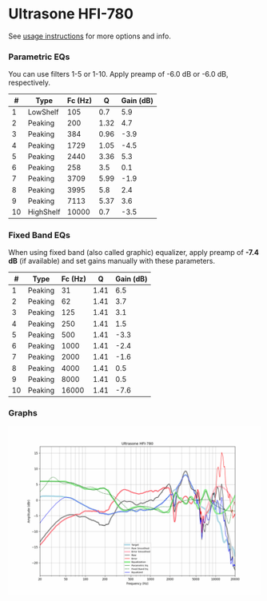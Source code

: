 # Ultrasone HFI-780
See [usage instructions](https://github.com/jaakkopasanen/AutoEq#usage) for more options and info.

### Parametric EQs
You can use filters 1-5 or 1-10. Apply preamp of -6.0 dB or -6.0 dB, respectively.

|   # | Type      |   Fc (Hz) |    Q |   Gain (dB) |
|-----|-----------|-----------|------|-------------|
|   1 | LowShelf  |       105 | 0.7  |         5.9 |
|   2 | Peaking   |       200 | 1.32 |         4.7 |
|   3 | Peaking   |       384 | 0.96 |        -3.9 |
|   4 | Peaking   |      1729 | 1.05 |        -4.5 |
|   5 | Peaking   |      2440 | 3.36 |         5.3 |
|   6 | Peaking   |       258 | 3.5  |         0.1 |
|   7 | Peaking   |      3709 | 5.99 |        -1.9 |
|   8 | Peaking   |      3995 | 5.8  |         2.4 |
|   9 | Peaking   |      7113 | 5.37 |         3.6 |
|  10 | HighShelf |     10000 | 0.7  |        -3.5 |

### Fixed Band EQs
When using fixed band (also called graphic) equalizer, apply preamp of **-7.4 dB** (if available) and set gains manually with these parameters.

|   # | Type    |   Fc (Hz) |    Q |   Gain (dB) |
|-----|---------|-----------|------|-------------|
|   1 | Peaking |        31 | 1.41 |         6.5 |
|   2 | Peaking |        62 | 1.41 |         3.7 |
|   3 | Peaking |       125 | 1.41 |         3.1 |
|   4 | Peaking |       250 | 1.41 |         1.5 |
|   5 | Peaking |       500 | 1.41 |        -3.3 |
|   6 | Peaking |      1000 | 1.41 |        -2.4 |
|   7 | Peaking |      2000 | 1.41 |        -1.6 |
|   8 | Peaking |      4000 | 1.41 |         0.5 |
|   9 | Peaking |      8000 | 1.41 |         0.5 |
|  10 | Peaking |     16000 | 1.41 |        -7.6 |

### Graphs
![](./Ultrasone%20HFI-780.png)
